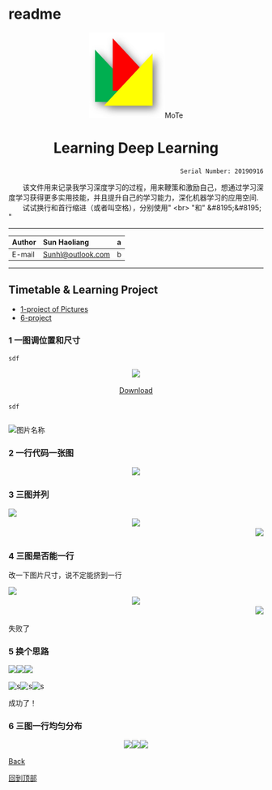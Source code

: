 readme 
====================
<div align="center">
  <img src="https://github.com/Sun365/Try-20190916/blob/master/logo.jpg" width="150">MoTe
  
Learning Deep Learning
================
</div>

<div align="right">
  
`Serial Number: 20190916`

</div>

&#8195;&#8195;该文件用来记录我学习深度学习的过程，用来鞭策和激励自己，想通过学习深度学习获得更多实用技能，并且提升自己的学习能力，深化机器学习的应用空间.<br>&#8195;&#8195;试试换行和首行缩进（或者叫空格），分别使用\" \<br> \"和\" \&#8195;\&#8195; \"

***
  
Author|Sun Haoliang|a
:-|:-|:-
|E-mail|Sunhl@outlook.com|b

***


## Timetable & Learning Project

* [1-proiect of Pictures](#1)
* [6-project](#6)

### 1 一图调位置和尺寸

```
sdf
```
<div align="center"> 
<img src="http://k.zol-img.com.cn/sjbbs/6875/a6874935_s.jpg" width="150">

[Download](http://k.zol-img.com.cn/sjbbs/6875/a6874935_s.jpg)
</div>

``` sdf ```

```` sdf
````

<img src="http://k.zol-img.com.cn/sjbbs/6875/a6874935_s.jpg" width = "400" height = "260" alt="图片名称"/>

### 2 一行代码一张图

<div align=center><img src="http://k.zol-img.com.cn/sjbbs/6875/a6874935_s.jpg" width="300"/></div>

### 3 三图并列

<div align=left><img src="http://k.zol-img.com.cn/sjbbs/6875/a6874935_s.jpg" width="300"/><div align=center><img src="http://k.zol-img.com.cn/sjbbs/6875/a6874935_s.jpg" width="300"/><div align=right><img src="http://k.zol-img.com.cn/sjbbs/6875/a6874935_s.jpg" width="300"/></div>
</div>

### 4 三图是否能一行
改一下图片尺寸，说不定能挤到一行
<div align=left><img src="http://k.zol-img.com.cn/sjbbs/6875/a6874935_s.jpg" width="200"/><div align=center><img src="http://k.zol-img.com.cn/sjbbs/6875/a6874935_s.jpg" width="100"/><div align=right><img src="http://k.zol-img.com.cn/sjbbs/6875/a6874935_s.jpg" width="50"/></div></div>
  
失败了

### 5 换个思路

<img src="http://k.zol-img.com.cn/sjbbs/6875/a6874935_s.jpg" width="200"><img src="http://k.zol-img.com.cn/sjbbs/6875/a6874935_s.jpg" width="100"><img src="http://k.zol-img.com.cn/sjbbs/6875/a6874935_s.jpg" width="50">

![s](https://thumbs.dreamstime.com/t/浣熊小猫缅因-132642039.jpg)![s](https://thumbs.dreamstime.com/t/浣熊小猫缅因-132642039.jpg)![s](https://thumbs.dreamstime.com/t/浣熊小猫缅因-132642039.jpg)

成功了！

### 6 三图一行均匀分布

<div align=center><img src="http://k.zol-img.com.cn/sjbbs/6875/a6874935_s.jpg" width="200"><img src="http://k.zol-img.com.cn/sjbbs/6875/a6874935_s.jpg" width="100"><img src="http://k.zol-img.com.cn/sjbbs/6875/a6874935_s.jpg" width="50"></div>
  </div>


[Back](#Timetable)

[回到顶部](#readme)
